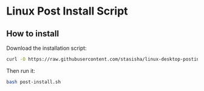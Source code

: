 Linux Post Install Script
==================================================
How to install
----------------------------
Download the installation script:
```bash
curl -O https://raw.githubusercontent.com/stasisha/linux-desktop-postinstall/master/post-install.sh
```
Then run it:
```bash
bash post-install.sh
```